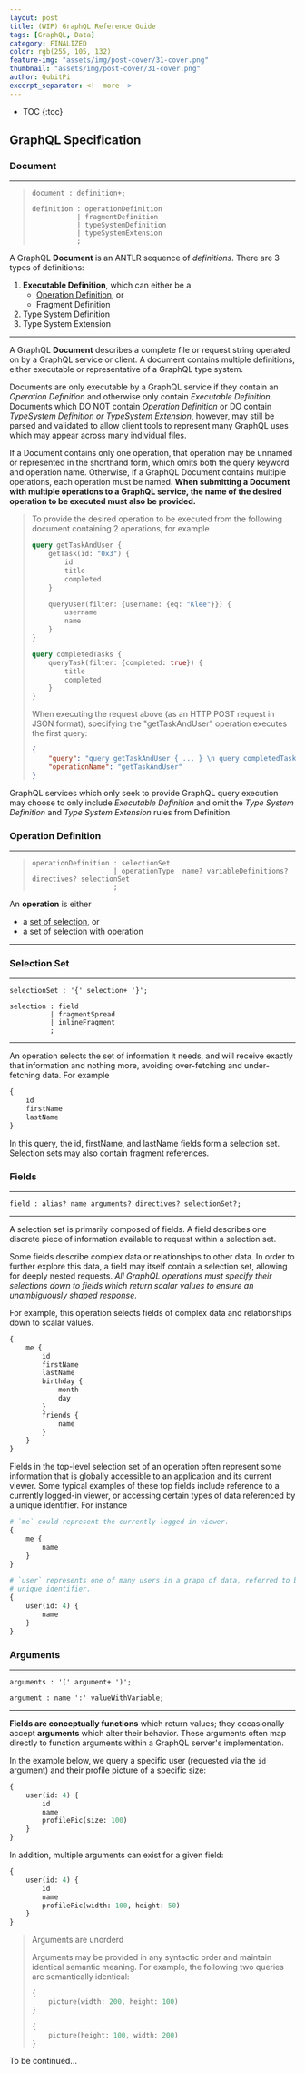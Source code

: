 ```yaml
---
layout: post
title: (WIP) GraphQL Reference Guide
tags: [GraphQL, Data]
category: FINALIZED
color: rgb(255, 105, 132)
feature-img: "assets/img/post-cover/31-cover.png"
thumbnail: "assets/img/post-cover/31-cover.png"
author: QubitPi
excerpt_separator: <!--more-->
---
```


<!--more-->

* TOC
{:toc}


GraphQL Specification
---------------------

### Document

---
> ```g4
> document : definition+;
> 
> definition : operationDefinition
>            | fragmentDefinition
>            | typeSystemDefinition
>            | typeSystemExtension
>            ;
> ```

A GraphQL **Document** is an ANTLR sequence of _definitions_. There are 3 types of definitions:

1. **Executable Definition**, which can either be a
   - [Operation Definition](#operation-definition), or
   - Fragment Definition
2. Type System Definition
3. Type System Extension
---

A GraphQL **Document** describes a complete file or request string operated on by a GraphQL service or client. A
document contains multiple definitions, either executable or representative of a GraphQL type system.

Documents are only executable by a GraphQL service if they contain an _Operation Definition_ and otherwise only contain 
_Executable Definition_. Documents which DO NOT contain _Operation Definition_ or DO contain _TypeSystem Definition or 
TypeSystem Extension_, however, may still be parsed and validated to allow client tools to represent many GraphQL uses 
which may appear across many individual files.

If a Document contains only one operation, that operation may be unnamed or represented in the shorthand form, which
omits both the query keyword and operation name. Otherwise, if a GraphQL Document contains multiple operations, each 
operation must be named. **When submitting a Document with multiple operations to a GraphQL service, the name of the
desired operation to be executed must also be provided.**

> To provide the desired operation to be executed from the following document containing 2 operations, for example
> 
> ```graphql
> query getTaskAndUser {
>     getTask(id: "0x3") {
>         id
>         title
>         completed
>     }
> 
>     queryUser(filter: {username: {eq: "Klee"}}) {
>         username
>         name
>     }
> }
> 
> query completedTasks {
>     queryTask(filter: {completed: true}) {
>         title
>         completed
>     }
> }
> ```
> 
> When executing the request above (as an HTTP POST request in JSON format), specifying the "getTaskAndUser" operation 
> executes the first query:
> 
> ```json
> {
>     "query": "query getTaskAndUser { ... } \n query completedTasks { ... }",
>     "operationName": "getTaskAndUser"
> }
> ```

GraphQL services which only seek to provide GraphQL query execution may choose to only include _Executable Definition_
and omit the _Type System Definition_ and _Type System Extension_ rules from Definition.

### Operation Definition

---
> ```g4
> operationDefinition : selectionSet
>                     | operationType  name? variableDefinitions? directives? selectionSet
>                     ;
> ```

An **operation** is either

* a [set of selection](#selection-set), or
* a set of selection with operation
---

### Selection Set

---
```g4
selectionSet : '{' selection+ '}';

selection : field
          | fragmentSpread
          | inlineFragment
          ;
```
---

An operation selects the set of information it needs, and will receive exactly that information and nothing more,
avoiding over-fetching and under-fetching data. For example

```graphql
{
    id
    firstName
    lastName
}
```

In this query, the id, firstName, and lastName fields form a selection set. Selection sets may also contain fragment 
references.

### Fields

---
```g4
field : alias? name arguments? directives? selectionSet?;
```
---

A selection set is primarily composed of fields. A field describes one discrete piece of information available to
request within a selection set.

Some fields describe complex data or relationships to other data. In order to further explore this data, a field may 
itself contain a selection set, allowing for deeply nested requests. _All GraphQL operations must specify their
selections down to fields which return scalar values to ensure an unambiguously shaped response_.

For example, this operation selects fields of complex data and relationships down to scalar values.

```graphql
{
    me {
        id
        firstName
        lastName
        birthday {
            month
            day
        }
        friends {
            name
        }
    }
}
```

Fields in the top-level selection set of an operation often represent some information that is globally accessible to an
application and its current viewer. Some typical examples of these top fields include reference to a currently logged-in
viewer, or accessing certain types of data referenced by a unique identifier. For instance

```graphql
# `me` could represent the currently logged in viewer.
{
    me {
        name
    }
}

# `user` represents one of many users in a graph of data, referred to by a
# unique identifier.
{
    user(id: 4) {
        name
    }
}
```

### Arguments

---
```g4
arguments : '(' argument+ ')';

argument : name ':' valueWithVariable;
```
---

**Fields are conceptually functions** which return values; they occasionally accept **arguments** which alter their
behavior. These arguments often map directly to function arguments within a GraphQL server's implementation.

In the example below, we query a specific user (requested via the `id` argument) and their profile picture of a specific
size:

```graphql
{
    user(id: 4) {
        id
        name
        profilePic(size: 100)
    }
}
```

In addition, multiple arguments can exist for a given field:

```graphql
{
    user(id: 4) {
        id
        name
        profilePic(width: 100, height: 50)
    }
}
```

> Arguments are unorderd
> 
> Arguments may be provided in any syntactic order and maintain identical semantic meaning. For example, the following
> two queries are semantically identical:
> 
> ```graphql
> {
>     picture(width: 200, height: 100)
> }
> ```
> 
> ```graphql
> {
>     picture(height: 100, width: 200)
> }
> ```


To be continued...

